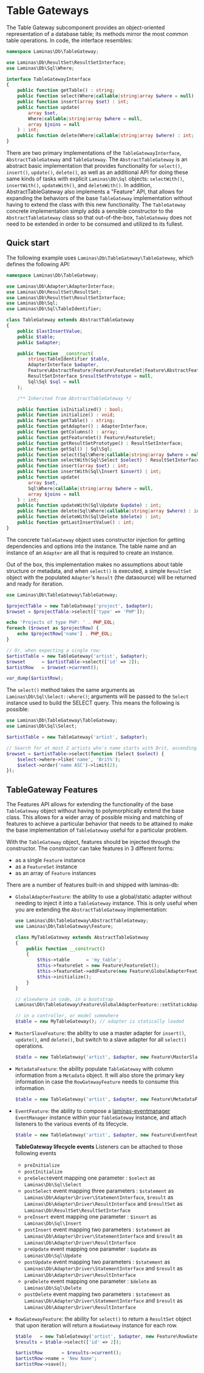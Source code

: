 # Table Gateways

The Table Gateway subcomponent provides an object-oriented representation of a
database table; its methods mirror the most common table operations. In code,
the interface resembles:

```php
namespace Laminas\Db\TableGateway;

use Laminas\Db\ResultSet\ResultSetInterface;
use Laminas\Db\Sql\Where;

interface TableGatewayInterface
{
    public function getTable() : string;
    public function select(Where|callable|string|array $where = null) : ResultSetInterface;
    public function insert(array $set) : int;
    public function update(
        array $set,
        Where|callable|string|array $where = null,
        array $joins = null
    ) : int;
    public function delete(Where|callable|string|array $where) : int;
}
```

There are two primary implementations of the `TableGatewayInterface`,
`AbstractTableGateway` and `TableGateway`. The `AbstractTableGateway` is an
abstract basic implementation that provides functionality for `select()`,
`insert()`, `update()`, `delete()`, as well as an additional API for doing
these same kinds of tasks with explicit `Laminas\Db\Sql` objects: `selectWith()`,
`insertWith()`, `updateWith()`, and `deleteWith()`. In addition,
AbstractTableGateway also implements a "Feature" API, that allows for expanding
the behaviors of the base `TableGateway` implementation without having to
extend the class with this new functionality.  The `TableGateway` concrete
implementation simply adds a sensible constructor to the `AbstractTableGateway`
class so that out-of-the-box, `TableGateway` does not need to be extended in
order to be consumed and utilized to its fullest.

## Quick start

The following example uses `Laminas\Db\TableGateway\TableGateway`, which defines
the following API:

```php
namespace Laminas\Db\TableGateway;

use Laminas\Db\Adapter\AdapterInterface;
use Laminas\Db\ResultSet\ResultSet;
use Laminas\Db\ResultSet\ResultSetInterface;
use Laminas\Db\Sql;
use Laminas\Db\Sql\TableIdentifier;

class TableGateway extends AbstractTableGateway
{
    public $lastInsertValue;
    public $table;
    public $adapter;

    public function __construct(
        string|TableIdentifier $table,
        AdapterInterface $adapter,
        Feature\AbstractFeature|Feature\FeatureSet|Feature\AbstractFeature[] $features = null,
        ResultSetInterface $resultSetPrototype = null,
        Sql\Sql $sql = null
    );

    /** Inherited from AbstractTableGateway */

    public function isInitialized() : bool;
    public function initialize() : void;
    public function getTable() : string;
    public function getAdapter() : AdapterInterface;
    public function getColumns() : array;
    public function getFeatureSet() Feature\FeatureSet;
    public function getResultSetPrototype() : ResultSetInterface;
    public function getSql() | Sql\Sql;
    public function select(Sql\Where|callable|string|array $where = null) : ResultSetInterface;
    public function selectWith(Sql\Select $select) : ResultSetInterface;
    public function insert(array $set) : int;
    public function insertWith(Sql\Insert $insert) | int;
    public function update(
        array $set,
        Sql\Where|callable|string|array $where = null,
        array $joins = null
    ) : int;
    public function updateWith(Sql\Update $update) : int;
    public function delete(Sql\Where|callable|string|array $where) : int;
    public function deleteWith(Sql\Delete $delete) : int;
    public function getLastInsertValue() : int;
}
```

The concrete `TableGateway` object uses constructor injection for getting
dependencies and options into the instance. The table name and an instance of
an `Adapter` are all that is required to create an instance.

Out of the box, this implementation makes no assumptions about table structure
or metadata, and when `select()` is executed, a simple `ResultSet` object with
the populated `Adapter`'s `Result` (the datasource) will be returned and ready
for iteration.

```php
use Laminas\Db\TableGateway\TableGateway;

$projectTable = new TableGateway('project', $adapter);
$rowset = $projectTable->select(['type' => 'PHP']);

echo 'Projects of type PHP: ' . PHP_EOL;
foreach ($rowset as $projectRow) {
    echo $projectRow['name'] . PHP_EOL;
}

// Or, when expecting a single row:
$artistTable = new TableGateway('artist', $adapter);
$rowset      = $artistTable->select(['id' => 2]);
$artistRow   = $rowset->current();

var_dump($artistRow);
```

The `select()` method takes the same arguments as
`Laminas\Db\Sql\Select::where()`; arguments will be passed to the `Select`
instance used to build the SELECT query. This means the following is possible:

```php
use Laminas\Db\TableGateway\TableGateway;
use Laminas\Db\Sql\Select;

$artistTable = new TableGateway('artist', $adapter);

// Search for at most 2 artists who's name starts with Brit, ascending:
$rowset = $artistTable->select(function (Select $select) {
    $select->where->like('name', 'Brit%');
    $select->order('name ASC')->limit(2);
});
```

## TableGateway Features

The Features API allows for extending the functionality of the base
`TableGateway` object without having to polymorphically extend the base class.
This allows for a wider array of possible mixing and matching of features to
achieve a particular behavior that needs to be attained to make the base
implementation of `TableGateway` useful for a particular problem.

With the `TableGateway` object, features should be injected through the
constructor. The constructor can take features in 3 different forms:

- as a single `Feature` instance
- as a `FeatureSet` instance
- as an array of `Feature` instances

There are a number of features built-in and shipped with laminas-db:

- `GlobalAdapterFeature`: the ability to use a global/static adapter without
  needing to inject it into a `TableGateway` instance. This is only useful when
  you are extending the `AbstractTableGateway` implementation:

    ```php
    use Laminas\Db\TableGateway\AbstractTableGateway;
    use Laminas\Db\TableGateway\Feature;

    class MyTableGateway extends AbstractTableGateway
    {
        public function __construct()
        {
            $this->table      = 'my_table';
            $this->featureSet = new Feature\FeatureSet();
            $this->featureSet->addFeature(new Feature\GlobalAdapterFeature());
            $this->initialize();
        }
    }

    // elsewhere in code, in a bootstrap
    Laminas\Db\TableGateway\Feature\GlobalAdapterFeature::setStaticAdapter($adapter);

    // in a controller, or model somewhere
    $table = new MyTableGateway(); // adapter is statically loaded
    ```

- `MasterSlaveFeature`: the ability to use a master adapter for `insert()`,
  `update()`, and `delete()`, but switch to a slave adapter for all `select()`
  operations.

    ```php
    $table = new TableGateway('artist', $adapter, new Feature\MasterSlaveFeature($slaveAdapter));
    ```

- `MetadataFeature`: the ability populate `TableGateway` with column
  information from a `Metadata` object. It will also store the primary key
  information in case the `RowGatewayFeature` needs to consume this information.

    ```php
    $table = new TableGateway('artist', $adapter, new Feature\MetadataFeature());
    ```

- `EventFeature`: the ability to compose a
  [laminas-eventmanager](https://github.com/laminas/laminas-eventmanager)
  `EventManager` instance within your `TableGateway` instance, and attach
  listeners to the various events of its lifecycle.
  
    ```php
    $table = new TableGateway('artist', $adapter, new Feature\EventFeature($eventManagerInstance));
    ```
    
    **TableGateway lifecycle events**
    Listeners can be attached to those following events
    
    * `preInitialize`
    * `postInitialize`
    * `preSelect`event mapping one parameter : `$select` as `Laminas\Db\Sql\Select`
    * `postSelect` event mapping three parameters : `$statement` as `Laminas\Db\Adapter\Driver\StatementInterface`, `$result` as `Laminas\Db\Adapter\Driver\ResultInterface` and `$resultSet` as `Laminas\Db\ResultSet\ResultSetInterface`
    * `preInsert` event mapping one parameter : `$insert` as `Laminas\Db\Sql\Insert`
    * `postInsert` event mapping two parameters : `$statement` as `Laminas\Db\Adapter\Driver\StatementInterface` and `$result` as `Laminas\Db\Adapter\Driver\ResultInterface`
    * `preUpdate` event mapping one parameter : `$update` as `Laminas\Db\Sql\Update`
    * `postUpdate` event mapping two parameters : `$statement` as `Laminas\Db\Adapter\Driver\StatementInterface` and `$result` as `Laminas\Db\Adapter\Driver\ResultInterface`
    * `preDelete` event mapping one parameter : `$delete` as `Laminas\Db\Sql\Delete`
    * `postDelete` event mapping two parameters : `$statement` as `Laminas\Db\Adapter\Driver\StatementInterface` and `$result` as `Laminas\Db\Adapter\Driver\ResultInterface`

- `RowGatewayFeature`: the ability for `select()` to return a `ResultSet` object that upon iteration
  will return a `RowGateway` instance for each row.

    ```php
    $table   = new TableGateway('artist', $adapter, new Feature\RowGatewayFeature('id'));
    $results = $table->select(['id' => 2]);

    $artistRow       = $results->current();
    $artistRow->name = 'New Name';
    $artistRow->save();
    ```
